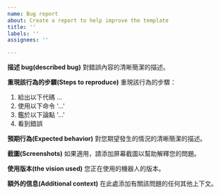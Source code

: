 ```yaml
---
name: Bug report
about: Create a report to help improve the template
title: ''
labels: ''
assignees: ''

---
```


**描述 bug(described bug)**
對錯誤內容的清晰簡潔的描述。

**重現該行為的步驟(Steps to reproduce)**
重現該行為的步驟：
1. 給出以下代碼 ...
2. 使用以下命令 '...'
3. 鑑於以下論點 '...'
4. 看到錯誤

**預期行為(Expected behavior)**
對您期望發生的情況的清晰簡潔的描述。

**截圖(Screenshots)**
如果適用，請添加屏幕截圖以幫助解釋您的問題。

**使用版本(the vision used)**
您正在使用的機器人的版本。

**額外的信息(Additional context)**
在此處添加有關該問題的任何其他上下文。